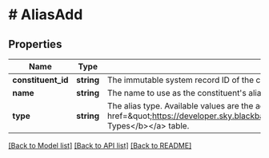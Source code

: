 # # AliasAdd

## Properties

Name | Type | Description | Notes
------------ | ------------- | ------------- | -------------
**constituent_id** | **string** | The immutable system record ID of the constituent associated with the alias. |
**name** | **string** | The name to use as the constituent&#39;s alias. Character limit: 100. |
**type** | **string** | The alias type. Available values are the active entries in the &lt;a href&#x3D;\&quot;https://developer.sky.blackbaud.com/docs/services/56b76470069a0509c8f1c5b3/operations/ListAliasTypes\&quot;&gt;&lt;b&gt;Alias Types&lt;/b&gt;&lt;/a&gt; table. | [optional]

[[Back to Model list]](../../README.md#models) [[Back to API list]](../../README.md#endpoints) [[Back to README]](../../README.md)
